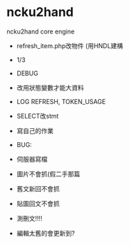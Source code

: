 ncku2hand
=========

ncku2hand core engine


- refresh_item.php改物件
(用HNDL建構
- 1/3
- DEBUG
- 改用狀態變數才能大資料
- LOG REFRESH, TOKEN_USAGE
- SELECT改stmt
- 寫自己的作業

- BUG:
- 伺服器寫檔
- 圖片不會抓(假二手那篇
- 舊文新回不會抓
- 貼圖回文不會抓
- 測刪文!!!!
- 編輯太舊的會更新到?
